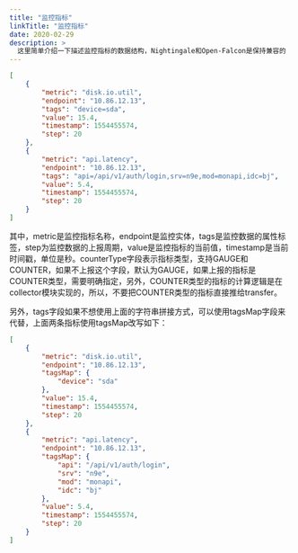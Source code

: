 ```yaml
---
title: "监控指标"
linkTitle: "监控指标"
date: 2020-02-29
description: >
  这里简单介绍一下描述监控指标的数据结构，Nightingale和Open-Falcon是保持兼容的
---
```



```json
[
    {
        "metric": "disk.io.util",
        "endpoint": "10.86.12.13",
        "tags": "device=sda",
        "value": 15.4,
        "timestamp": 1554455574,
        "step": 20
    },
    {
        "metric": "api.latency",
        "endpoint": "10.86.12.13",
        "tags": "api=/api/v1/auth/login,srv=n9e,mod=monapi,idc=bj",
        "value": 5.4,
        "timestamp": 1554455574,
        "step": 20
    }
]
```

其中，metric是监控指标名称，endpoint是监控实体，tags是监控数据的属性标签，step为监控数据的上报周期，value是监控指标的当前值，timestamp是当前时间戳，单位是秒。counterType字段表示指标类型，支持GAUGE和COUNTER，如果不上报这个字段，默认为GAUGE，如果上报的指标是COUNTER类型，需要明确指定，另外，COUNTER类型的指标的计算逻辑是在collector模块实现的，所以，不要把COUNTER类型的指标直接推给transfer。

另外，tags字段如果不想使用上面的字符串拼接方式，可以使用tagsMap字段来代替，上面两条指标使用tagsMap改写如下：

```json
[
    {
        "metric": "disk.io.util",
        "endpoint": "10.86.12.13",
        "tagsMap": {
        	"device": "sda"
        },
        "value": 15.4,
        "timestamp": 1554455574,
        "step": 20
    },
    {
        "metric": "api.latency",
        "endpoint": "10.86.12.13",
        "tagsMap": {
        	"api": "/api/v1/auth/login",
        	"srv": "n9e",
        	"mod": "monapi",
        	"idc": "bj"
        },
        "value": 5.4,
        "timestamp": 1554455574,
        "step": 20
    }
]
```
